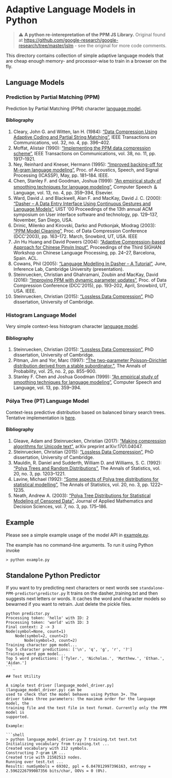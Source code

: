 # Adaptive Language Models in Python

> :warning: **A python re-interepretation of the PPM JS Library.** Original found at https://github.com/google-research/google-research/tree/master/jslm - see the original for more code comments. 


This directory contains collection of simple adaptive language models that are
cheap enough memory- and processor-wise to train in a browser on the fly.

## Language Models

### Prediction by Partial Matching (PPM)

Prediction by Partial Matching (PPM) character [language model](ppm_language_model.py).

#### Bibliography

1.  Cleary, John G. and Witten, Ian H. (1984): [“Data Compression Using Adaptive Coding and Partial String Matching”](https://citeseerx.ist.psu.edu/viewdoc/summary?doi=10.1.1.14.4305), IEEE Transactions on Communications, vol. 32, no. 4, pp. 396&#x2013;402.
2.  Moffat, Alistair (1990): [“Implementing the PPM data compression scheme”](https://citeseerx.ist.psu.edu/viewdoc/download?doi=10.1.1.120.8728&rep=rep1&type=pdf), IEEE Transactions on Communications, vol. 38, no. 11, pp. 1917&#x2013;1921.
3.  Ney, Reinhard and Kneser, Hermann (1995): [“Improved backing-off for M-gram language modeling”](http://www-i6.informatik.rwth-aachen.de/publications/download/951/Kneser-ICASSP-1995.pdf), Proc. of Acoustics, Speech, and Signal Processing (ICASSP), May, pp. 181&#x2013;184. IEEE.
4.  Chen, Stanley F. and Goodman, Joshua (1999): [“An empirical study of smoothing techniques for language modeling”](http://u.cs.biu.ac.il/~yogo/courses/mt2013/papers/chen-goodman-99.pdf), Computer Speech &#xff06; Language, vol. 13, no. 4, pp. 359&#x2013;394, Elsevier.
5.  Ward, David J. and Blackwell, Alan F. and MacKay, David J. C. (2000): [“Dasher &#x2013; A Data Entry Interface Using Continuous Gestures and Language Models”](http://citeseerx.ist.psu.edu/viewdoc/download?doi=10.1.1.36.3318&rep=rep1&type=pdf), UIST '00 Proceedings of the 13th annual ACM symposium on User interface software and technology, pp. 129&#x2013;137, November, San Diego, USA.
6.  Drinic, Milenko and Kirovski, Darko and Potkonjak, Miodrag (2003): [“PPM Model Cleaning”](http://citeseerx.ist.psu.edu/viewdoc/download?doi=10.1.1.5.4389&rep=rep1&type=pdf), Proc. of Data Compression Conference (DCC'2003), pp. 163&#x2013;172. March, Snowbird, UT, USA. IEEE
7.  Jin Hu Huang and David Powers (2004): [“Adaptive Compression-based Approach for Chinese Pinyin Input”](https://www.aclweb.org/anthology/W04-1104.pdf), Proceedings of the Third SIGHAN Workshop on Chinese Language Processing, pp. 24&#x2013;27, Barcelona, Spain. ACL.
8.  Cowans, Phil (2005): [“Language Modelling In Dasher &#x2013; A Tutorial”](http://www.inference.org.uk/pjc51/talks/05-dasher-lm.pdf), June, Inference Lab, Cambridge University (presentation).
9.  Steinruecken, Christian and Ghahramani, Zoubin and MacKay, David (2016): [“Improving PPM with dynamic parameter updates”](https://www.repository.cam.ac.uk/bitstream/handle/1810/254106/Steinruecken%202015%20Data%20Compression%20Conference%202015.pdf), Proc. of Data Compression Conference (DCC'2015), pp. 193&#x2013;202, April, Snowbird, UT, USA. IEEE.
10. Steinruecken, Christian (2015): [“Lossless Data Compression”](https://pdfs.semanticscholar.org/f506/884bb2aefd01ccf3d24a5964aad9ef698679.pdf), PhD dissertation, University of Cambridge.

### Histogram Language Model

Very simple context-less histogram character [language model](histogram_language_model.py).

#### Bibliography

1.  Steinruecken, Christian (2015): [“Lossless Data Compression”](https://pdfs.semanticscholar.org/f506/884bb2aefd01ccf3d24a5964aad9ef698679.pdf), PhD dissertation, University of Cambridge.
2.  Pitman, Jim and Yor, Marc (1997): [“The two-parameter Poisson–Dirichlet distribution derived from a stable subordinator.”](https://projecteuclid.org/download/pdf_1/euclid.aop/1024404422), The Annals of Probability, vol. 25, no. 2, pp. 855&#x2013;900.
3.  Stanley F. Chen and Joshua Goodman (1999): [“An empirical study of smoothing techniques for language modeling”](http://u.cs.biu.ac.il/~yogo/courses/mt2013/papers/chen-goodman-99.pdf), Computer Speech and Language, vol. 13, pp. 359&#x2013;394.

### Pólya Tree (PT) Language Model

Context-less predictive distribution based on balanced binary search trees. Tentative implementation is [here](polya_tree_language_model.py).

#### Bibliography

1.  Gleave, Adam and Steinruecken, Christian (2017): [“Making compression algorithms for Unicode text”](https://arxiv.org/pdf/1701.04047), arXiv preprint arXiv:1701.04047.
2.  Steinruecken, Christian (2015): [“Lossless Data Compression”](https://pdfs.semanticscholar.org/f506/884bb2aefd01ccf3d24a5964aad9ef698679.pdf), PhD dissertation, University of Cambridge.
3.  Mauldin, R. Daniel and Sudderth, William D. and Williams, S. C. (1992): [“Polya Trees and Random Distributions”](https://projecteuclid.org/download/pdf_1/euclid.aos/1176348766), The Annals of Statistics, vol. 20, no. 3, pp. 1203&#x2013;1221.
4.  Lavine, Michael (1992): [“Some aspects of Polya tree distributions for statistical modelling”](https://projecteuclid.org/download/pdf_1/euclid.aos/1176348767), The Annals of Statistics, vol. 20, no. 3, pp. 1222&#x2013;1235.
5.  Neath, Andrew A. (2003): [“Polya Tree Distributions for Statistical Modeling of Censored Data”](http://downloads.hindawi.com/journals/ads/2003/745230.pdf), Journal of Applied Mathematics and Decision Sciences, vol. 7, no. 3, pp. 175&#x2013;186.

## Example

Please see a simple example usage of the model API in [example.py](example.py).

The example has no command-line arguments. To run it using
Python invoke

```shell
> python example.py
```

## Standalone Python Predictor

If you want to try predicting next characters or next words see ``standalone-PPM-predictor\predictor.py``
It trains on the dasher_training.txt and then suggests next letters or words. It caches the word and character models so bewarned if you want to retrain. Just delete the pickle files. 

```shell
python predictor.py  
Processing token: 'hello' with ID: 2
Processing token: 'world' with ID: 3
Final context: 2 -> 3
Node(symbol=None, count=1)
    Node(symbol=2, count=2)
        Node(symbol=3, count=2)
Training character ppm model...
Top 5 character predictions: ['\n', 'q', 'g', 'r', '?']
Training word ppm model...
Top 5 word predictions: ['Tyler.', 'Nicholas.', 'Matthew.', 'Ethan.', 'Aidan.']
```_

## Test Utility

A simple test driver [language_model_driver.py](language_model_driver.py) can be
used to check that the model behaves using Python 3+. The
driver takes three parameters: the maximum order for the language model, the
training file and the test file in text format. Currently only the PPM model is
supported.

Example:

```shell
> python language_model_driver.py 7 training.txt test.txt
Initializing vocabulary from training.txt ...
Created vocabulary with 212 symbols.
Constructing 7-gram LM ...
Created trie with 21502513 nodes.
Running over test.txt ...
Results: numSymbols = 69302, ppl = 6.047012997396163, entropy = 2.5962226799087356 bits/char, OOVs = 0 (0%).
```


